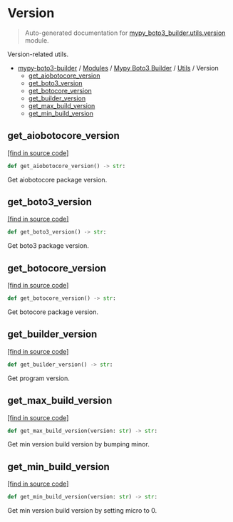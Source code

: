 # Version

> Auto-generated documentation for [mypy_boto3_builder.utils.version](https://github.com/vemel/mypy_boto3_builder/blob/master/mypy_boto3_builder/utils/version.py) module.

Version-related utils.

- [mypy-boto3-builder](../../README.md#mypy_boto3_builder) / [Modules](../../MODULES.md#mypy-boto3-builder-modules) / [Mypy Boto3 Builder](../index.md#mypy-boto3-builder) / [Utils](index.md#utils) / Version
    - [get_aiobotocore_version](#get_aiobotocore_version)
    - [get_boto3_version](#get_boto3_version)
    - [get_botocore_version](#get_botocore_version)
    - [get_builder_version](#get_builder_version)
    - [get_max_build_version](#get_max_build_version)
    - [get_min_build_version](#get_min_build_version)

## get_aiobotocore_version

[[find in source code]](https://github.com/vemel/mypy_boto3_builder/blob/master/mypy_boto3_builder/utils/version.py#L52)

```python
def get_aiobotocore_version() -> str:
```

Get aiobotocore package version.

## get_boto3_version

[[find in source code]](https://github.com/vemel/mypy_boto3_builder/blob/master/mypy_boto3_builder/utils/version.py#L45)

```python
def get_boto3_version() -> str:
```

Get boto3 package version.

## get_botocore_version

[[find in source code]](https://github.com/vemel/mypy_boto3_builder/blob/master/mypy_boto3_builder/utils/version.py#L38)

```python
def get_botocore_version() -> str:
```

Get botocore package version.

## get_builder_version

[[find in source code]](https://github.com/vemel/mypy_boto3_builder/blob/master/mypy_boto3_builder/utils/version.py#L13)

```python
def get_builder_version() -> str:
```

Get program version.

## get_max_build_version

[[find in source code]](https://github.com/vemel/mypy_boto3_builder/blob/master/mypy_boto3_builder/utils/version.py#L31)

```python
def get_max_build_version(version: str) -> str:
```

Get min version build version by bumping minor.

## get_min_build_version

[[find in source code]](https://github.com/vemel/mypy_boto3_builder/blob/master/mypy_boto3_builder/utils/version.py#L24)

```python
def get_min_build_version(version: str) -> str:
```

Get min version build version by setting micro to 0.
